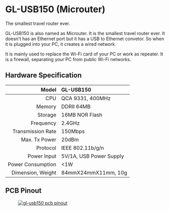# GL-USB150 (Microuter)

The smallest travel router ever.

GL-USB150 is also named as Microuter. It is the smallest travel router ever. It doesn't has an Ethernet port but it has a USB to Ethernet convetor. So when it is plugged into your PC, it creates a wired network.

It is mainly used to replace the Wi-Fi card of your PC or work as repeater. It is a firewall, separating your PC from public Wi-Fi networks.

## Hardware Specification

|             Model | GL-USB150               |
| ----------------: | :---------------------- |
|               CPU | QCA 9331, 400MHz        |
|            Memory | DDRII 64MB              |
|           Storage | 16MB NOR Flash          |
|         Frequency | 2.4GHz                  |
| Transmission Rate | 150Mbps                 |
|     Max. Tx Power | 20dBm                   |
|          Protocol | IEEE 802.11b/g/n        |
|       Power Input | 5V/1A, USB Power Supply |
| Power Consumption | <1W                     |
| Dimension, Weight | 84mmX24mmX11mm, 10g     |

## PCB Pinout

<div class="gl-lightbox" itemscope itemtype="http://schema.org/ImageGallery">
  <figure itemprop="associatedMedia" itemscope itemtype="http://schema.org/ImageObject">
    <a href="https://static.gl-inet.com/docs/en/2.x/hardware/usb150/src/GL-USB150-PINOUT-1.jpg" itemprop="contentUrl" data-size="2000x1500">
      <img src="https://static.gl-inet.com/docs/en/2.x/hardware/usb150/src/GL-USB150-PINOUT-1.jpg" itemprop="thumbnail" alt="gl-usb150 pcb pinout" loading="lazy" />
    </a>
  </figure>
</div>
   